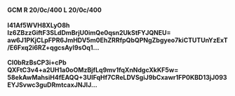 #### GCM R 20/0c/400 L 20/0c/400
**I41Af5WVH8XLyO8h**<br/>**lz6ZBzzGiftF3SLdDmBrjU0imQe0qsn2UkStFYJQNEU=**<br/>**aw6J1PKjCLpFPR6JmHDV5m0EhZRRfpQbQPNgZbgyeo7kiCTUTUnYzExT/E6Fxq2i6RZ+qgcsAyI9sOq1...**<br/><br/>
**Cl0bRzBsCP3i+cPb**<br/>**QXFtC3v4+a2UH1a0oOMzBjfLq9mv1fqXnNdgcXkKF5w=**<br/>**58ekAwMahsiH4fEAQQ+3UIFqHf7CReLDVSgiJ9bCxawr1FP0KBD13jJ093EYJSvwc3guDRmtcaxJNJIJ...**